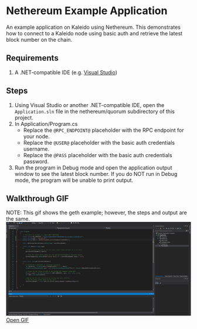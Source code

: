 # Nethereum Example Application
An example application on Kaleido using Nethereum. This demonstrates how to connect to a Kaleido node using basic auth and retrieve the latest block number on the chain.

## Requirements

1. A .NET-compatible IDE (e.g. [Visual Studio](https://visualstudio.microsoft.com/downloads/))

## Steps
1. Using Visual Studio or another .NET-compatible IDE, open the `Application.sln` file in the nethereum/quorum subdirectory of this project.
1. In Application/Program.cs
    + Replace the `@RPC_ENDPOINT@` placeholder with the RPC endpoint for your node.
    + Replace the `@USER@` placeholder with the basic auth credentials username.
    + Replace the `@PASS` placeholder with the basic auth credentials password.
2. Run the program in Debug mode and open the application output window to see the latest block number.  If you do NOT run in Debug mode, the program will be unable to print output.  

## Walkthrough GIF

NOTE: This gif shows the geth example; however, the steps and output are the same.
![NethereumExample Gif](../NethereumExample.gif "Nethereum Example GIF")
<a href="https://raw.githubusercontent.com/kaleido-io/kaleido-examples/master/c%23/nethereum/NethereumExample.gif">Open GIF</a>
